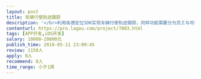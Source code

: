 ```yaml
---                
layout: post       
title: 车辆行使轨迹跟踪           
description: '</br>利用高德定位SDK实现车辆行使轨迹跟踪，同样功能需要分为员工与司机两个应用。需要至少5天在现场驻点开发。目前已完成安卓版开发，只要按照安卓应用开发。可以提供已经完成大半的源代码。</br>'     
contenturl: https://pro.lagou.com/project/7803.html      
tags: [APP开发,iOS开发]            
salary: 10000-20000元          
publish_time: 2018-05-11 23:09:45         
review: 1150人                   
apply: 0人                   
recommend: 0人                   
time_range: 小于1周              
---                 
```

